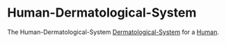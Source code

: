 # Human-Dermatological-System

The Human-Dermatological-System [Dermatological-System](40000064.md) for a [Human](40000001.md).
